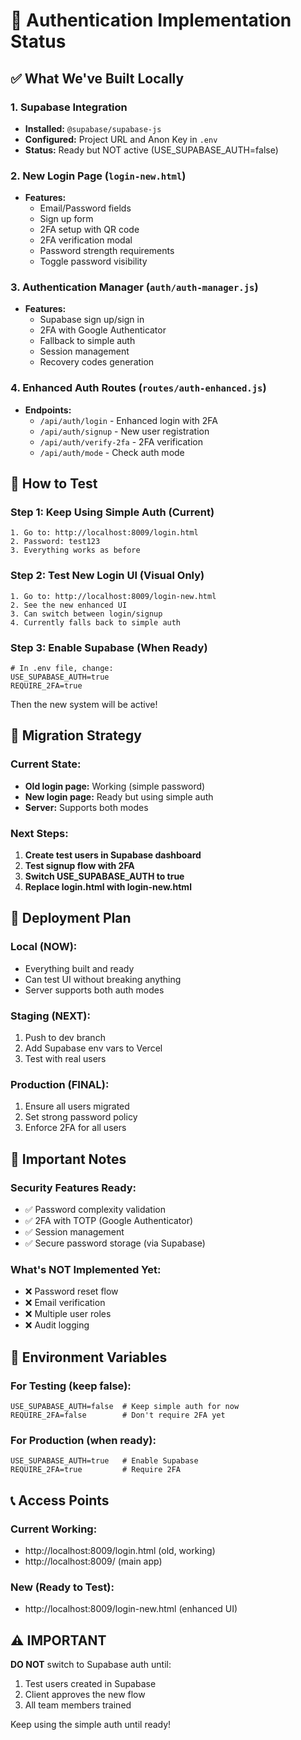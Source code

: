 # 🔐 Authentication Implementation Status

## ✅ What We've Built Locally

### 1. Supabase Integration
- **Installed:** `@supabase/supabase-js`
- **Configured:** Project URL and Anon Key in `.env`
- **Status:** Ready but NOT active (USE_SUPABASE_AUTH=false)

### 2. New Login Page (`login-new.html`)
- **Features:**
  - Email/Password fields
  - Sign up form
  - 2FA setup with QR code
  - 2FA verification modal
  - Password strength requirements
  - Toggle password visibility
  
### 3. Authentication Manager (`auth/auth-manager.js`)
- **Features:**
  - Supabase sign up/sign in
  - 2FA with Google Authenticator
  - Fallback to simple auth
  - Session management
  - Recovery codes generation

### 4. Enhanced Auth Routes (`routes/auth-enhanced.js`)
- **Endpoints:**
  - `/api/auth/login` - Enhanced login with 2FA
  - `/api/auth/signup` - New user registration
  - `/api/auth/verify-2fa` - 2FA verification
  - `/api/auth/mode` - Check auth mode

## 🎯 How to Test

### Step 1: Keep Using Simple Auth (Current)
```
1. Go to: http://localhost:8009/login.html
2. Password: test123
3. Everything works as before
```

### Step 2: Test New Login UI (Visual Only)
```
1. Go to: http://localhost:8009/login-new.html
2. See the new enhanced UI
3. Can switch between login/signup
4. Currently falls back to simple auth
```

### Step 3: Enable Supabase (When Ready)
```env
# In .env file, change:
USE_SUPABASE_AUTH=true
REQUIRE_2FA=true
```

Then the new system will be active!

## 🔄 Migration Strategy

### Current State:
- **Old login page:** Working (simple password)
- **New login page:** Ready but using simple auth
- **Server:** Supports both modes

### Next Steps:
1. **Create test users in Supabase dashboard**
2. **Test signup flow with 2FA**
3. **Switch USE_SUPABASE_AUTH to true**
4. **Replace login.html with login-new.html**

## 🚀 Deployment Plan

### Local (NOW):
- Everything built and ready
- Can test UI without breaking anything
- Server supports both auth modes

### Staging (NEXT):
1. Push to dev branch
2. Add Supabase env vars to Vercel
3. Test with real users

### Production (FINAL):
1. Ensure all users migrated
2. Set strong password policy
3. Enforce 2FA for all users

## 📝 Important Notes

### Security Features Ready:
- ✅ Password complexity validation
- ✅ 2FA with TOTP (Google Authenticator)
- ✅ Session management
- ✅ Secure password storage (via Supabase)

### What's NOT Implemented Yet:
- ❌ Password reset flow
- ❌ Email verification
- ❌ Multiple user roles
- ❌ Audit logging

## 🔑 Environment Variables

### For Testing (keep false):
```env
USE_SUPABASE_AUTH=false  # Keep simple auth for now
REQUIRE_2FA=false        # Don't require 2FA yet
```

### For Production (when ready):
```env
USE_SUPABASE_AUTH=true   # Enable Supabase
REQUIRE_2FA=true         # Require 2FA
```

## 📞 Access Points

### Current Working:
- http://localhost:8009/login.html (old, working)
- http://localhost:8009/ (main app)

### New (Ready to Test):
- http://localhost:8009/login-new.html (enhanced UI)

## ⚠️ IMPORTANT

**DO NOT** switch to Supabase auth until:
1. Test users created in Supabase
2. Client approves the new flow
3. All team members trained

Keep using the simple auth until ready!